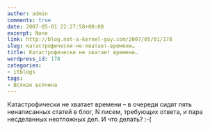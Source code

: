 ```yaml
---
author: admin
comments: true
date: 2007-05-01 22:27:58+00:00
excerpt: None
link: http://blog.not-a-kernel-guy.com/2007/05/01/178
slug: катастрофически-не-хватает-времени…
title: Катастрофически не хватает времени…
wordpress_id: 178
categories:
- itblogs
tags:
- Всякая всячина
---
```


Катастрофически не хватает времени –  в очереди сидят пять ненаписанных статей в блог, N писем, требующих ответа, и пара несделанных неотложных дел. И что делать? :-(
